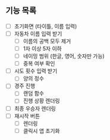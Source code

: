 ## 기능 목록

- [ ] 초기화면 (타이틀, 이름 입력)
- [ ] 자동차 이름 입력 받기
  - [ ] 이름의 공백 모두 제거
  - [ ] 1자 이상 5자 이하 
  - [ ] 네이밍 범위 (한글, 영어, 숫자만 가능) 
  - [ ] 중복 여부 확인
- [ ] 시도 횟수 입력 받기
  - [ ] 양의 정수
- [ ] 경주 진행
  - [ ] 랜덤 함수 
  - [ ] 진행 상황 렌더링
- [ ] 최종 우승자 렌더링
- [ ] 재시작 버튼
  - [ ] 렌더링
  - [ ] 클릭시 앱 초기화  

